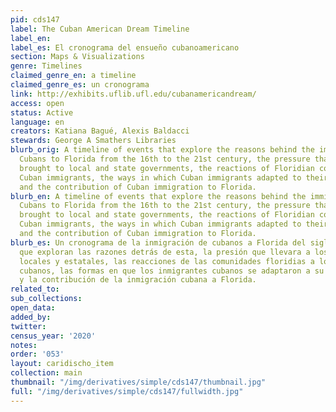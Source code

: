 ```yaml
---
pid: cds147
label: The Cuban American Dream Timeline
label_en:
label_es: El cronograma del ensueño cubanoamericano
section: Maps & Visualizations
genre: Timelines
claimed_genre_en: a timeline
claimed_genre_es: un cronograma
link: http://exhibits.uflib.ufl.edu/cubanamericandream/
access: open
status: Active
language: en
creators: Katiana Bagué, Alexis Baldacci
stewards: George A Smathers Libraries
blurb_orig: A timeline of events that explore the reasons behind the immigration of
  Cubans to Florida from the 16th to the 21st century, the pressure that such immigration
  brought to local and state governments, the reactions of Floridian communities to
  Cuban immigrants, the ways in which Cuban immigrants adapted to their new reality,
  and the contribution of Cuban immigration to Florida.
blurb_en: A timeline of events that explore the reasons behind the immigration of
  Cubans to Florida from the 16th to the 21st century, the pressure that such immigration
  brought to local and state governments, the reactions of Floridian communities to
  Cuban immigrants, the ways in which Cuban immigrants adapted to their new reality,
  and the contribution of Cuban immigration to Florida.
blurb_es: Un cronograma de la inmigración de cubanos a Florida del siglo XVI al XXI,
  que exploran las razones detrás de esta, la presión que llevara a los gobiernos
  locales y estatales, las reacciones de las comunidades floridias a los inmigrantes
  cubanos, las formas en que los inmigrantes cubanos se adaptaron a su nueva realidad,
  y la contribución de la inmigración cubana a Florida.
related_to:
sub_collections:
open_data:
added_by:
twitter:
census_year: '2020'
notes:
order: '053'
layout: caridischo_item
collection: main
thumbnail: "/img/derivatives/simple/cds147/thumbnail.jpg"
full: "/img/derivatives/simple/cds147/fullwidth.jpg"
---
```

